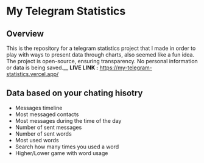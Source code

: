# My Telegram Statistics

## Overview

This is the repository for a telegram statistics project that I made in order to play with ways to present data through charts, also seemed like a fun idea. The project is open-source, ensuring transparency. No personal information or data is being saved.__ 
**LIVE LINK :** https://my-telegram-statistics.vercel.app/

## Data based on your chating hisotry

- Messages timeline
- Most messaged contacts
- Most messages during the time of the day
- Number of sent messages
- Number of sent words
- Most used words
- Search how many times you used a word
- Higher/Lower game with word usage